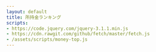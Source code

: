 ```yaml
---
layout: default
title: 所持金ランキング
scripts:
- https://code.jquery.com/jquery-3.1.1.min.js
- https://cdn.rawgit.com/github/fetch/master/fetch.js
- /assets/scripts/money-top.js
---
```

